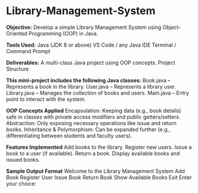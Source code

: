 # Library-Management-System

**Objective:**
Develop a simple Library Management System using Object-Oriented Programming (OOP) in Java.

**Tools Used:**
Java (JDK 8 or above)
VS Code / any Java IDE
Terminal / Command Prompt

**Deliverables:**
A multi-class Java project using OOP concepts.
Project Structure

**This mini-project includes the following Java classes:**
Book.java – Represents a book in the library.
User.java – Represents a library user.
Library.java – Manages the collection of books and users.
Main.java – Entry point to interact with the system.

**OOP Concepts Applied**
Encapsulation: Keeping data (e.g., book details) safe in classes with private access modifiers and public getters/setters.
Abstraction: Only exposing necessary operations like issue and return books.
Inheritance & Polymorphism: Can be expanded further (e.g., differentiating between students and faculty users).

**Features Implemented**
Add books to the library.
Register new users.
Issue a book to a user (if available).
Return a book.
Display available books and issued books.

**Sample Output Format**
Welcome to the Library Management System
Add Book
Register User
Issue Book
Return Book
Show Available Books
Exit Enter your choice:
